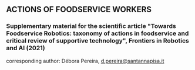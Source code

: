 ## ACTIONS OF FOODSERVICE WORKERS

### Supplementary material for the scientific article "Towards Foodservice Robotics: taxonomy of actions in foodservice and critical review of supportive technology", Frontiers in Robotics and AI (2021)

corresponding author: Débora Pereira, d.pereira@santannapisa.it


